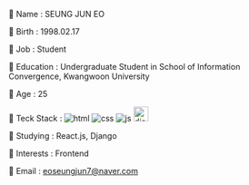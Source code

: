 💬 Name : SEUNG JUN EO

💬 Birth : 1998.02.17

💬 Job : Student

💬 Education : Undergraduate Student in School of Information Convergence, Kwangwoon University

💬 Age : 25

💬 Teck Stack : ![html](https://user-images.githubusercontent.com/39702832/155942045-be47b14d-25c5-4380-b49f-1cdef9f28c2f.svg) ![css](https://user-images.githubusercontent.com/39702832/155942082-40a4fe96-8de6-42f6-8a03-8fc38d1310c0.svg) ![js](https://user-images.githubusercontent.com/39702832/155941932-6cbb3158-5822-40db-8b30-1dd44afa8dbd.svg) <img width="26" alt="django2" src="https://user-images.githubusercontent.com/39702832/155944115-47b04984-5a49-44cc-884b-380d677482c2.png">

💬 Studying : React.js, Django

💬 Interests : Frontend

💬 Email : eoseungjun7@naver.com
